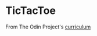 # TicTacToe
From The Odin Project's [curriculum](https://www.theodinproject.com/courses/ruby-programming/lessons/oop)
